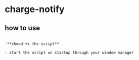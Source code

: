# charge-notify

## how to use

```

-**chmod +x the script**

- start the script on startup through your window manager

```
